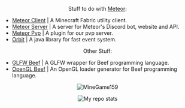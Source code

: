 <p align="center">
  Stuff to do with <a href="https://github.com/MeteorDevelopment">Meteor</a>: <br>
  <ul>
    <li><a href="https://github.com/MeteorDevelopment/meteor-client">Meteor Client</a> | A Minecraft Fabric utility client.</li>
    <li><a href="https://github.com/MeteorDevelopment/meteor-server">Meteor Server</a> | A server for Meteor's Discord bot, website and API.</li>
    <li><a href="https://github.com/MeteorDevelopment/meteor-pvp">Meteor Pvp</a> | A plugin for our pvp server.</li>
    <li><a href="https://github.com/MeteorDevelopment/orbit">Orbit</a> | A java library for fast event system.</li>
  </ul>
</p>

<p align="center">
  Other Stuff:<br>
  <ul>
    <li><a href="https://github.com/MineGame159/glfw-beef">GLFW Beef</a> | A GLFW wrapper for Beef programming language.</li>
    <li><a href="https://github.com/MineGame159/opengl-beef">OpenGL Beef</a> | An OpenGL loader generator for Beef programming language.</li>
  </ul>
</p>

<p align="center">
   <img src="https://komarev.com/ghpvc/?username=MineGame159" alt="MineGame159"/>
</p>

<p align="center">
<img alt="My repo stats" src="https://github-readme-stats.vercel.app/api?username=MineGame159&show_icons=true&theme=radical">
</p>
